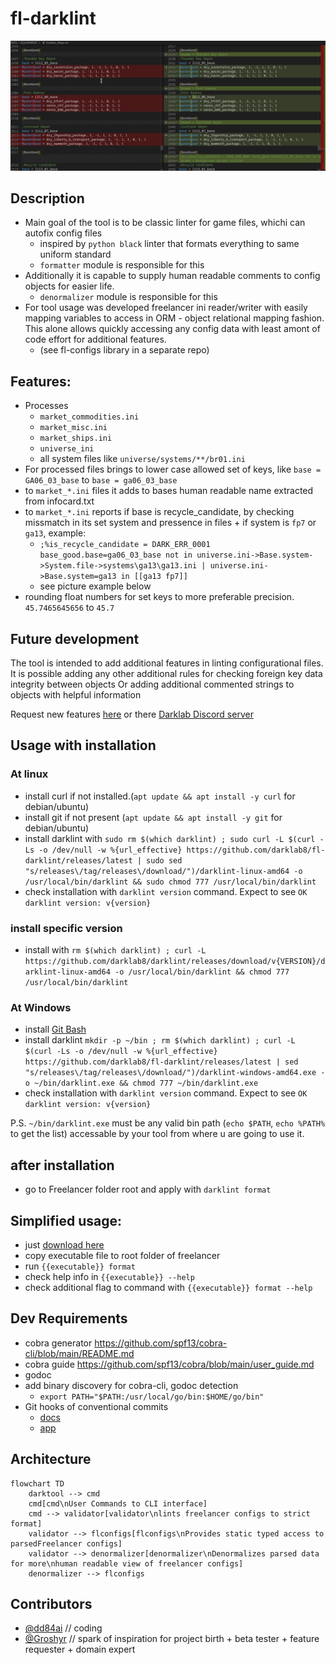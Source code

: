 # fl-darklint

![](docs/assets/diff_example.png)

## Description

- Main goal of the tool is to be classic linter for game files, whichi can autofix config files
  - inspired by `python black` linter that formats everything to same uniform standard
  - `formatter` module is responsible for this
- Additionally it is capable to supply human readable comments to config objects for easier life.
  - `denormalizer` module is responsible for this
- For tool usage was developed freelancer ini reader/writer with easily mapping variables to access in ORM - object relational mapping fashion. This alone allows quickly accessing any config data with least amont of code effort for additional features.
  - (see fl-configs library in a separate repo)

## Features:

- Processes
  - `market_commodities.ini`
  - `market_misc.ini`
  - `market_ships.ini`
  - `universe_ini`
  - all system files like `universe/systems/**/br01.ini`
- For processed files brings to lower case allowed set of keys, like `base = GA06_03_base` to `base = ga06_03_base`
- to `market_*.ini` files it adds to bases human readable name extracted from infocard.txt
- to `market_*.ini` reports if base is recycle_candidate, by checking missmatch in its set system and pressence in files + if system is `fp7` or `ga13`, example:
  - `;%is_recycle_candidate = DARK_ERR_0001 base_good.base=ga06_03_base not in universe.ini->Base.system->System.file->systems\ga13\ga13.ini | universe.ini->Base.system=ga13 in [[ga13 fp7]]`
  - see picture example below
- rounding float numbers for set keys to more preferable precision. `45.7465645656` to `45.7`

## Future development

The tool is intended to add additional features in linting configurational files.
It is possible adding any other additional rules for checking foreign key data integrity between objects
Or adding additional commented strings to objects with helpful information

Request new features [here](https://github.com/darklab8/fl-darklint/issues) or there [Darklab Discord server](https://discord.gg/aukHmTK82J)

## Usage with installation
### At linux

- install curl if not installed.(`apt update && apt install -y curl` for debian/ubuntu)
- install git if not present (`apt update && apt install -y git` for debian/ubuntu)
- install darklint with `sudo rm $(which darklint) ; sudo curl -L $(curl -Ls -o /dev/null -w %{url_effective} https://github.com/darklab8/fl-darklint/releases/latest | sudo sed "s/releases\/tag/releases\/download/")/darklint-linux-amd64 -o /usr/local/bin/darklint && sudo chmod 777 /usr/local/bin/darklint`
- check installation with `darklint version` command. Expect to see `OK darklint version: v{version}`

### install specific version

- install with `rm $(which darklint) ; curl -L https://github.com/darklab8/darklint/releases/download/v{VERSION}/darklint-linux-amd64 -o /usr/local/bin/darklint && chmod 777 /usr/local/bin/darklint`

### At Windows

- install [Git Bash](https://git-scm.com/downloads)
- install darklint `mkdir -p ~/bin ; rm $(which darklint) ; curl -L $(curl -Ls -o /dev/null -w %{url_effective} https://github.com/darklab8/fl-darklint/releases/latest | sed "s/releases\/tag/releases\/download/")/darklint-windows-amd64.exe -o ~/bin/darklint.exe && chmod 777 ~/bin/darklint.exe`
- check installation with `darklint version` command. Expect to see `OK darklint version: v{version}`

P.S. `~/bin/darklint.exe` must be any valid bin path (`echo $PATH`, `echo %PATH%` to get the list) accessable by your tool from where u are going to use it.

## after installation

- go to Freelancer folder root and apply with `darklint format`

## Simplified usage:

- just [download here](https://github.com/darklab8/fl-darklint/releases)
- copy executable file to root folder of freelancer
- run `{{executable}} format`
- check help info in `{{executable}} --help`
- check additional flag to command with `{{executable}} format --help`

## Dev Requirements

- cobra generator https://github.com/spf13/cobra-cli/blob/main/README.md
- cobra guide https://github.com/spf13/cobra/blob/main/user_guide.md
- godoc
- add binary discovery for cobra-cli, godoc detection
  - `export PATH="$PATH:/usr/local/go/bin:$HOME/go/bin"`
- Git hooks of conventional commits
  - [docs](https://gist.github.com/qoomon/5dfcdf8eec66a051ecd85625518cfd13)
  - [app](https://www.npmjs.com/package/git-conventional-commits)

## Architecture

```mermaid
flowchart TD
    darktool --> cmd
    cmd[cmd\nUser Commands to CLI interface]
    cmd --> validator[validator\nlints freelancer configs to strict format]
    validator --> flconfigs[flconfigs\nProvides static typed access to parsedFreelancer configs]
    validator --> denormalizer[denormalizer\nDenormalizes parsed data for more\nhuman readable view of freelancer configs]
    denormalizer --> flconfigs
```

## Contributors

- [@dd84ai](https://github.com/dd84ai) // coding
- [@Groshyr](https://github.com/Groshyr) // spark of inspiration for project birth + beta tester + feature requester + domain expert
